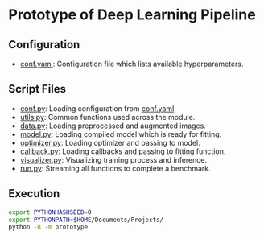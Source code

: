 # Prototype of Deep Learning Pipeline

## Configuration

- [conf.yaml](conf.yaml): Configuration file which lists available hyperparameters.

## Script Files

- [conf.py](conf.py): Loading configuration from [conf.yaml](conf.yaml).
- [utils.py](utils.py): Common functions used across the module.
- [data.py](data.py): Loading preprocessed and augmented images.
- [model.py](model.py): Loading compiled model which is ready for fitting.
- [optimizer.py](optimizer.py): Loading optimizer and passing to model.
- [callback.py](callback.py): Loading callbacks and passing to fitting function.
- [visualizer.py](visualizer.py): Visualizing training process and inference.
- [run.py](run.py): Streaming all functions to complete a benchmark.

## Execution

```bash
export PYTHONHASHSEED=0
export PYTHONPATH=$HOME/Documents/Projects/
python -B -m prototype
```
